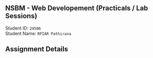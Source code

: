 ## NSBM - Web Developement (Practicals / Lab Sessions)

Student ID: `24506`  
Student Name: `RPIAR Pathirana`

## Assignment Details
